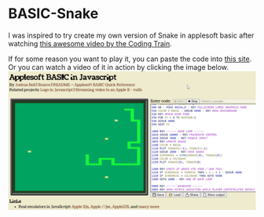 # BASIC-Snake

I was inspired to try create my own version of Snake in applesoft basic after watching [this awesome video by the Coding Train](https://www.youtube.com/watch?v=7r83N3c2kPw).

If for some reason you want to play it, you can paste the code into [this site](https://www.calormen.com/jsbasic/).
</br>Or you can watch a video of it in action by clicking the image below.
[![Watch the video](https://raw.githubusercontent.com/SebLague/Images/master/Basic%20snake.png)](https://youtu.be/ARk03eB8ifo)

